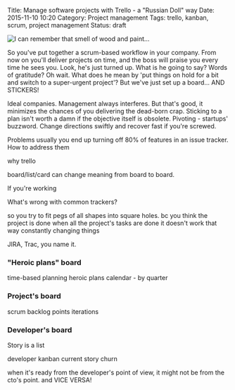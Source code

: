 Title: Manage software projects with Trello - a "Russian Doll" way
Date: 2015-11-10 10:20
Category: Project management
Tags: trello, kanban, scrum, project management
Status: draft

![I can remember that smell of wood and paint...][1]

So you've put together a scrum-based workflow in your company. From now on
you'll deliver projects on time, and the boss will praise you every time he
sees you. Look, he's just turned up. What is he going to say? Words of
gratitude? Oh wait. What does he mean by 'put things on hold for a bit and
switch to a super-urgent project'? But we've just set up a board... AND STICKERS!


Ideal companies. Management always interferes. But that's good, it minimizes the chances of you delivering the dead-born crap.
Sticking to a plan isn't worth a damn if the objective itself is obsolete.
Pivoting - startups' buzzword. Change directions swiftly and recover fast if you're screwed.

Problems
usually you end up turning off 80% of features in an issue tracker.
How to address them


why trello

board/list/card can change meaning from board to board.

If you're working

What's wrong with common trackers?

so you try to fit pegs of all shapes into square holes.
bc you think the project is done when all the project's tasks are done
it doesn't work that way
constantly changing things


JIRA, Trac, you name it.

### "Heroic plans" board

time-based planning
heroic plans
	calendar - by quarter

### Project's board

scrum
    backlog
    points
    iterations

### Developer's board

Story is a list

developer
	kanban
	current story
	churn


when it's ready from the developer's point of view, it might not be from the cto's point. and VICE VERSA!


[1]: {filename}/images/russian-doll-project-management-trello.jpg

